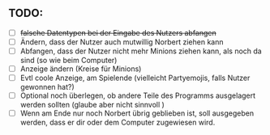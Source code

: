 ## TODO:
- [ ] ~~falsche Datentypen bei der Eingabe des Nutzers abfangen~~
- [ ] Ändern, dass der Nutzer auch mutwillig Norbert ziehen kann
- [ ] Abfangen, dass der Nutzer nicht mehr Minions ziehen kann, als noch da sind (so wie beim Computer)
- [ ] Anzeige ändern (Kreise für Minions)
- [ ] Evtl coole Anzeige, am Spielende (vielleicht Partyemojis, falls Nutzer gewonnen hat?)
- [ ] Optional noch überlegen, ob andere Teile des Programms ausgelagert werden sollten (glaube aber nicht sinnvoll )
- [ ] Wenn am Ende nur noch Norbert übrig geblieben ist, soll ausgegeben werden, dass er dir oder dem Computer zugewiesen wird.
